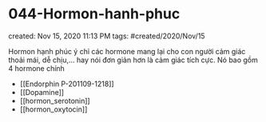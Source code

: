 # 044-Hormon-hanh-phuc

created: Nov 15, 2020 11:13 PM
tags: #created/2020/Nov/15

Hormon hạnh phúc ý chỉ các hormone mang lại cho con người cảm giác thoải mái, dễ chịu,... hay nói đơn giản hơn là cảm giác tích cực. Nó bao gồm 4 hormone chính

- [[Endorphin P-201109-1218]]
- [[Dopamine]]
- [[hormon_serotonin]]
- [[hormon_oxytocin]]

